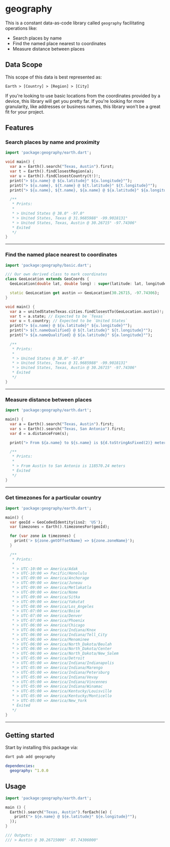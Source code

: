 # geography

This is a constant data-as-code library called `geography` facilitating operations like:

- Search places by name
- Find the named place nearest to coordinates
- Measure distance between places

## Data Scope

This scope of this data is best represented as:

```
Earth > [Country] > [Region] > [City]
```

If you're looking to use basic locations from the coordinates provided by a device, this library will get you pretty far. If you're looking for more granularity, like addresses or business names, this library won't be a great fit for your project.

## Features

### Search places by name and proximity

```dart
import 'package:geography/earth.dart';

void main() {
  var a = Earth().search("Texas, Austin").first;
  var t = Earth().findClosestRegion(a);
  var u = Earth().findClosestCountry(t!)!;
  print("> ${u.name} @ ${u.latitude}° ${u.longitude}°");
  print("> ${u.name}, ${t.name} @ ${t.latitude}° ${t.longitude}°");
  print("> ${u.name}, ${t.name}, ${a.name} @ ${a.latitude}° ${a.longitude}°");

  /**
   * Prints:
   *
   * > United States @ 38.0° -97.0°
   * > United States, Texas @ 31.9685988° -99.9018131°
   * > United States, Texas, Austin @ 30.26715° -97.74306°
   * Exited
   */
}
```

---

### Find the named place nearest to coordinates

```dart
import 'package:geography/basic.dart';

/// Our own derived class to mark coordinates
class GeoLocation extends GeoCoords {
  GeoLocation(double lat, double long) : super(latitude: lat, longitude: long);

  static GeoLocation get austin => GeoLocation(30.26715, -97.74306);
}

void main() {
  var a = unitedStatesTexas.cities.findClosestTo(GeoLocation.austin)!;
  var t = a.state; // Expected to be `Texas`
  var u = t.country; // Expected to be `United States`
  print("> ${u.name} @ ${u.latitude}° ${u.longitude}°");
  print("> ${t.nameQualified} @ ${t.latitude}° ${t.longitude}°");
  print("> ${a.nameQualified} @ ${a.latitude}° ${a.longitude}°");

  /**
   * Prints:
   *
   * > United States @ 38.0° -97.0°
   * > United States, Texas @ 31.9685988° -99.9018131°
   * > United States, Texas, Austin @ 30.26715° -97.74306°
   * Exited
   */
}
```

---

### Measure distance between places

```dart
import 'package:geography/earth.dart';

main() {
  var a = Earth().search("Texas, Austin").first;
  var s = Earth().search("Texas, San Antonio").first;
  var d = a.distanceFrom(s);

  print("> From ${a.name} to ${s.name} is ${d.toStringAsFixed(2)} meters");

  /**
   * Prints:
   *
   * > From Austin to San Antonio is 118570.24 meters
   * Exited
   */
}
```

---

### Get timezones for a particular country

```dart
import 'package:geography/earth.dart';

main() {
  var geoId = GeoCodedIdentity(iso2: 'US');
  var timezones = Earth().timezonesFor(geoId);

  for (var zone in timezones) {
    print('> ${zone.gmtOffsetName} => ${zone.zoneName}');
  }

  /**
   * Prints:
   *
   * > UTC-10:00 => America/Adak
   * > UTC-10:00 => Pacific/Honolulu
   * > UTC-09:00 => America/Anchorage
   * > UTC-09:00 => America/Juneau
   * > UTC-09:00 => America/Metlakatla
   * > UTC-09:00 => America/Nome
   * > UTC-09:00 => America/Sitka
   * > UTC-09:00 => America/Yakutat
   * > UTC-08:00 => America/Los_Angeles
   * > UTC-07:00 => America/Boise
   * > UTC-07:00 => America/Denver
   * > UTC-07:00 => America/Phoenix
   * > UTC-06:00 => America/Chicago
   * > UTC-06:00 => America/Indiana/Knox
   * > UTC-06:00 => America/Indiana/Tell_City
   * > UTC-06:00 => America/Menominee
   * > UTC-06:00 => America/North_Dakota/Beulah
   * > UTC-06:00 => America/North_Dakota/Center
   * > UTC-06:00 => America/North_Dakota/New_Salem
   * > UTC-05:00 => America/Detroit
   * > UTC-05:00 => America/Indiana/Indianapolis
   * > UTC-05:00 => America/Indiana/Marengo
   * > UTC-05:00 => America/Indiana/Petersburg
   * > UTC-05:00 => America/Indiana/Vevay
   * > UTC-05:00 => America/Indiana/Vincennes
   * > UTC-05:00 => America/Indiana/Winamac
   * > UTC-05:00 => America/Kentucky/Louisville
   * > UTC-05:00 => America/Kentucky/Monticello
   * > UTC-05:00 => America/New_York
   * Exited
   */
}
```

---

## Getting started

Start by installing this package via:

```sh
dart pub add geography
```

```yaml
dependencies:
  geography: ^1.0.0
```

## Usage

```dart
import 'package:geography/earth.dart';

main () {
  Earth().search("Texas, Austin").forEach((e) {
    print("> ${e.name} @ ${e.latitude}° ${e.longitude}°");
  });
}

/// Outputs:
/// > Austin @ 30.26715000° -97.74306000°

```
